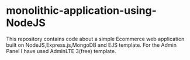 # monolithic-application-using-NodeJS
This repository contains code about a simple Ecommerce web application built on NodeJS,Express.js,MongoDB and EJS template.
For the Admin Panel I have used  AdminLTE 3(free) template.
